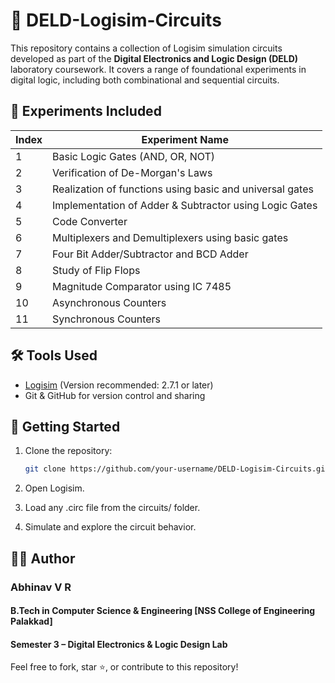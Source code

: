 # 🧠 DELD-Logisim-Circuits

This repository contains a collection of Logisim simulation circuits developed as part of the **Digital Electronics and Logic Design (DELD)** laboratory coursework. It covers a range of foundational experiments in digital logic, including both combinational and sequential circuits.

## 🧪 Experiments Included

| Index | Experiment Name                                 |
|-------|-------------------------------------------------|
| 1     | Basic Logic Gates (AND, OR, NOT)                |
| 2     | Verification of De-Morgan's Laws              |
| 3     | Realization of functions using basic and universal gates|
| 4     | Implementation of Adder & Subtractor using Logic Gates   |
| 5     | Code Converter                      |
| 6     | Multiplexers and Demultiplexers using basic gates         |
| 7     | Four Bit Adder/Subtractor and BCD Adder         |
| 8     | Study of Flip Flops            |
| 9     | Magnitude Comparator using IC 7485  |
| 10    | Asynchronous Counters      |
| 11    | Synchronous Counters      |


## 🛠️ Tools Used

- [Logisim](http://www.cburch.com/logisim/) (Version recommended: 2.7.1 or later)
- Git & GitHub for version control and sharing

## 🚀 Getting Started

1. Clone the repository:
   ```bash
   git clone https://github.com/your-username/DELD-Logisim-Circuits.git
2. Open Logisim.

3. Load any .circ file from the circuits/ folder.

4. Simulate and explore the circuit behavior.

## 🙋‍♂️ Author
### Abhinav V R 

#### B.Tech in Computer Science & Engineering [NSS College of Engineering Palakkad] 

#### Semester 3 – Digital Electronics & Logic Design Lab

Feel free to fork, star ⭐, or contribute to this repository!
